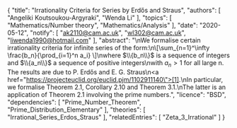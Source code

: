 {
    "title": "Irrationality Criteria for Series by Erdős and Straus",
    "authors": [
        "Angeliki Koutsoukou-Argyraki",
        "Wenda Li"
    ],
    "topics": [
        "Mathematics/Number theory",
        "Mathematics/Analysis"
    ],
    "date": "2020-05-12",
    "notify": [
        "ak2110@cam.ac.uk",
        "wl302@cam.ac.uk",
        "liwenda1990@hotmail.com"
    ],
    "abstract": "\nWe formalise certain irrationality criteria for infinite series of the form:\n\\[\\sum_{n=1}^\\infty \\frac{b_n}{\\prod_{i=1}^n a_i} \\]\nwhere $\\{b_n\\}$ is a sequence of integers and $\\{a_n\\}$ a sequence of positive integers\nwith $a_n >1$ for all large n. The results are due to P. Erdős and E. G. Straus\n<a href=\"https://projecteuclid.org/euclid.pjm/1102911140\">[1]</a>.\nIn particular, we formalise Theorem 2.1, Corollary 2.10 and Theorem 3.1.\nThe latter is an application of Theorem 2.1 involving the prime numbers.",
    "licence": "BSD",
    "dependencies": [
        "Prime_Number_Theorem",
        "Prime_Distribution_Elementary"
    ],
    "theories": [
        "Irrational_Series_Erdos_Straus"
    ],
    "relatedEntries": [
        "Zeta_3_Irrational"
    ]
}